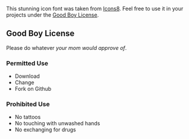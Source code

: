 This stunning icon font was taken from [Icons8](https://icons8.com/line-awesome). Feel free to use it in your projects under the [Good Boy License](https://icons8.com/good-boy-license).

## Good Boy License

Please do whatever *your mom would approve of*.

### Permitted Use

* Download
* Change
* Fork on Github

### Prohibited Use

* No tattoos
* No touching with unwashed hands
* No exchanging for drugs
